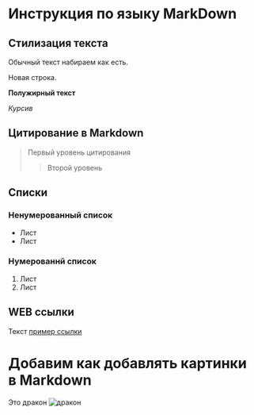 # Инструкция по языку MarkDown

## Стилизация текста 
Обычный текст набираем как есть.

Новая строка.

**Полужирный текст**

*Курсив*

## Цитирование в Markdown
> Первый уровень цитирования 
>> Второй уровень

## Списки
### Ненумерованный список

* Лист
* Лист

### Нумерованнй список

1. Лист
2. Лист

## WEB ссылки
Текст [пример ссылки](http.example.com "Всплыващая подсказка")

# Добавим как добавлять картинки в Markdown
Это дракон
![дракон](dragon.png)